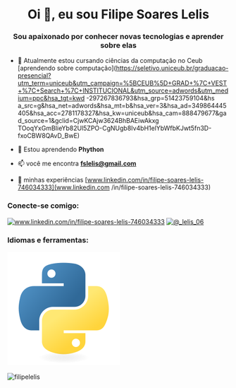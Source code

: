 <h1 align="center">Oi 👋, eu sou Filipe Soares Lelis</h1>
<h3 align="center">Sou apaixonado por conhecer novas tecnologias e aprender sobre elas</h3>

- 🔭 Atualmente estou cursando ciências da computação no Ceub [aprendendo sobre computação](https://seletivo.uniceub.br/graduacao-presencial?utm_term=uniceub&utm_campaign=%5BCEUB%5D+GRAD+%7C+VEST+%7C+Search+%7C+INSTITUCIONAL&utm_source=adwords&utm_medium=ppc&hsa_tgt=kwd -297267836793&hsa_grp=51423759104&hs a_src=g&hsa_net=adwords&hsa_mt=b&hsa_ver=3&hsa_ad=349864445405&hsa_acc=2781178327&hsa_kw=uniceub&hsa_cam=888479677&gad_source=1&gclid=CjwKCAjw3624BhBAEiwAkxg TOoqYxGmBIieYb82Ul5ZPO-CgNUgb8Iv4bH1elYbWfbKJwt5fn3D-fxoCBW8QAvD_BwE)

- 🌱 Estou aprendendo **Phython**

- 📫 você me encontra **fslelis@gmail.com**

- 📄 minhas experiências [www.linkedin.com/in/filipe-soares-lelis-746034333](www.linkedin.com /in/filipe-soares-lelis-746034333)

<h3 align="left">Conecte-se comigo:</h3>
<p align="left">
<a href="https://linkedin.com/in/ www.linkedin.com/in/filipe-soares-lelis-746034333" target="blank"><img align="center" src="https://raw.githubusercontent.com/rahuldkjain/github-profile-readme- gerador/mestre/src/imagens/ícones/Social/linked-in-alt.svg" alt="www.linkedin.com/in/filipe-soares-lelis-746034333" height="30" width="40" /></a>
<a href="https://instagram.com/@_lelis_06 " target="blank"><img align="center" src="https://raw.githubusercontent.com/rahuldkjain/github-profile-readme-generator/master/src/images/icons/Social/instagram.svg " alt="@_lelis_06" height="30" width="40" /></a>
</p>

<h3 align="left">Idiomas e ferramentas:</h3>
<p align="left" > <a href="https://www.python.org" target="_blank" rel="noreferrer"> <img src="https://raw.githubusercontent.com/devicons/devicon/master/icons/python/python-original.svg" alt="python" largura="40" altura="40"/> </a> </p>

<p><img align="center" src="https://github-readme-stats.vercel.app/api/top-langs?username=filipelelis&show_icons=true&locale=en&layout=compact" alt=" filipelelis" /></p>


<!---
- 👋 Hi, I’m @filipelelis
- 👀 I’m interested in ...
- 🌱 I’m currently learning ...
- 💞️ I’m looking to collaborate on ...
- 📫 How to reach me ...
- 😄 Pronouns: ...
- ⚡ Fun fact: ...

<!---
filipelelis/filipelelis is a ✨ special ✨ repository because its `README.md` (this file) appears on your GitHub profile.
You can click the Preview link to take a look at your changes.
--->
